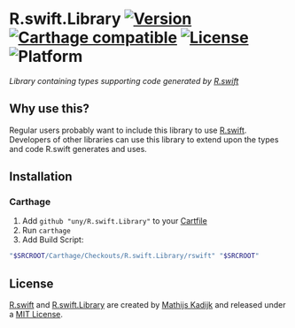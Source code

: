 # R.swift.Library [![Version](https://img.shields.io/cocoapods/v/R.swift.Library.svg?style=flat)](http://cocoapods.org/?q=R.swift.Library) [![Carthage compatible](https://img.shields.io/badge/Carthage-compatible-4BC51D.svg?style=flat)](https://github.com/Carthage/Carthage) [![License](https://img.shields.io/cocoapods/l/R.swift.Library.svg?style=flat)](blob/master/License) ![Platform](https://img.shields.io/cocoapods/p/R.swift.Library.svg?style=flat)

_Library containing types supporting code generated by [R.swift](https://github.com/mac-cain13/R.swift)_

## Why use this?

Regular users probably want to include this library to use [R.swift](https://github.com/mac-cain13/R.swift). Developers of other libraries can use this library to extend upon the types and code R.swift generates and uses.

## Installation

### Carthage

1. Add `github "uny/R.swift.Library"` to your [Cartfile](https://github.com/Carthage/Carthage/blob/master/Documentation/Artifacts.md#cartfile)
2. Run `carthage`
3. Add Build Script:
  ```bash
  "$SRCROOT/Carthage/Checkouts/R.swift.Library/rswift" "$SRCROOT"
  ```

## License

[R.swift](https://github.com/mac-cain13/R.swift) and [R.swift.Library](https://github.com/mac-cain13/R.swift.Library) are created by [Mathijs Kadijk](https://github.com/mac-cain13) and released under a [MIT License](License).
